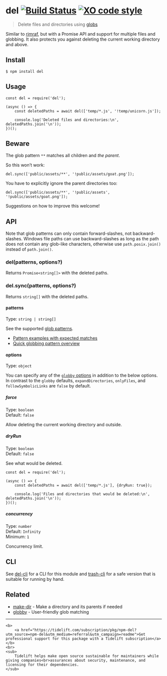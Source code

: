 del [![Build Status](https://travis-ci.org/sindresorhus/del.svg?branch=master)](https://travis-ci.org/sindresorhus/del) [![XO code style](https://img.shields.io/badge/code_style-XO-5ed9c7.svg)](https://github.com/xojs/xo)
=============================================================================================================================================================================================================================

> Delete files and directories using [globs](https://github.com/sindresorhus/globby#globbing-patterns)

Similar to [rimraf](https://github.com/isaacs/rimraf), but with a Promise API and support for multiple files and globbing. It also protects you against deleting the current working directory and above.

Install
-------

    $ npm install del

Usage
-----

    const del = require('del');

    (async () => {
        const deletedPaths = await del(['temp/*.js', '!temp/unicorn.js']);

        console.log('Deleted files and directories:\n', deletedPaths.join('\n'));
    })();

Beware
------

The glob pattern `**` matches all children and *the parent*.

So this won’t work:

    del.sync(['public/assets/**', '!public/assets/goat.png']);

You have to explicitly ignore the parent directories too:

    del.sync(['public/assets/**', '!public/assets', '!public/assets/goat.png']);

Suggestions on how to improve this welcome!

API
---

Note that glob patterns can only contain forward-slashes, not backward-slashes. Windows file paths can use backward-slashes as long as the path does not contain any glob-like characters, otherwise use `path.posix.join()` instead of `path.join()`.

### del(patterns, options?)

Returns `Promise<string[]>` with the deleted paths.

### del.sync(patterns, options?)

Returns `string[]` with the deleted paths.

#### patterns

Type: `string | string[]`

See the supported [glob patterns](https://github.com/sindresorhus/globby#globbing-patterns).

-   [Pattern examples with expected matches](https://github.com/sindresorhus/multimatch/blob/master/test/test.js)
-   [Quick globbing pattern overview](https://github.com/sindresorhus/multimatch#globbing-patterns)

#### options

Type: `object`

You can specify any of the [`globby` options](https://github.com/sindresorhus/globby#options) in addition to the below options. In contrast to the `globby` defaults, `expandDirectories`, `onlyFiles`, and `followSymbolicLinks` are `false` by default.

##### force

Type: `boolean`  
Default: `false`

Allow deleting the current working directory and outside.

##### dryRun

Type: `boolean`  
Default: `false`

See what would be deleted.

    const del = require('del');

    (async () => {
        const deletedPaths = await del(['temp/*.js'], {dryRun: true});

        console.log('Files and directories that would be deleted:\n', deletedPaths.join('\n'));
    })();

##### concurrency

Type: `number`  
Default: `Infinity`  
Minimum: `1`

Concurrency limit.

CLI
---

See [del-cli](https://github.com/sindresorhus/del-cli) for a CLI for this module and [trash-cli](https://github.com/sindresorhus/trash-cli) for a safe version that is suitable for running by hand.

Related
-------

-   [make-dir](https://github.com/sindresorhus/make-dir) - Make a directory and its parents if needed
-   [globby](https://github.com/sindresorhus/globby) - User-friendly glob matching

------------------------------------------------------------------------

    <b>
        <a href="https://tidelift.com/subscription/pkg/npm-del?utm_source=npm-del&utm_medium=referral&utm_campaign=readme">Get professional support for this package with a Tidelift subscription</a>
    </b>
    <br>
    <sub>
        Tidelift helps make open source sustainable for maintainers while giving companies<br>assurances about security, maintenance, and licensing for their dependencies.
    </sub>
